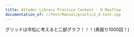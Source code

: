 ```yaml
---
title: AtCoder Library Practice Contest - D Maxflow
documentation_of: //Test/Manual/practic2_d.test.cpp
---
```


グリッドは市松に考えると二部グラフ！！！(素振り1000回！)
